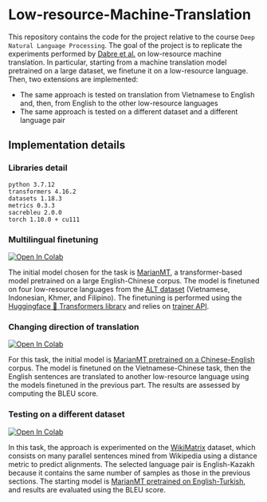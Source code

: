 # Low-resource-Machine-Translation

This repository contains the code for the project relative to the course `Deep Natural Language Processing`. The goal of the project is to replicate the experiments performed by [Dabre et al.](https://aclanthology.org/D19-1146.pdf) on low-resource machine translation. In particular, starting from a machine translation model pretrained on a large dataset, we finetune it on a low-resource language. Then, two extensions are implemented:
* The same approach is tested on translation from Vietnamese to English and, then, from English to the other low-resource languages
* The same approach is tested on a different dataset and a different language pair

## Implementation details

### Libraries detail
```
python 3.7.12
transformers 4.16.2
datasets 1.18.3
metrics 0.3.3
sacrebleu 2.0.0
torch 1.10.0 + cu111
```

### Multilingual finetuning

[![Open In Colab](https://colab.research.google.com/assets/colab-badge.svg)](https://colab.research.google.com/drive/1FSdk0dYF13gYgiBFm_LhdIydEm9n-mfW?usp=sharing)

The initial model chosen for the task is [MarianMT](https://huggingface.co/Helsinki-NLP/opus-mt-en-zh), a transformer-based model pretrained on a large English-Chinese corpus. The model is finetuned on four low-resource languages from the [ALT dataset](https://www2.nict.go.jp/astrec-att/member/mutiyama/ALT/) (Vietnamese, Indonesian, Khmer, and Filipino). The finetuning is performed using the [Huggingface 🤗 Transformers library](https://huggingface.co/docs/transformers/index) and relies on [trainer API](https://huggingface.co/docs/transformers/training).

### Changing direction of translation

[![Open In Colab](https://colab.research.google.com/assets/colab-badge.svg)](https://colab.research.google.com/drive/177UvaF0oq9p28fAZpD9vgbMKIkDOFrzK?usp=sharing)

For this task, the initial model is [MarianMT pretrained on a Chinese-English](https://huggingface.co/Helsinki-NLP/opus-mt-zh-en) corpus. The model is finetuned on the Vietnamese-Chinese task, then the English sentences are translated to another low-resource language using the models finetuned in the previous part. The results are assessed by computing the BLEU score.

### Testing on a different dataset

[![Open In Colab](https://colab.research.google.com/assets/colab-badge.svg)](https://colab.research.google.com/drive/1nuyhqmoJMN13Yxoe_IOoN8dL9NUbzRBm?usp=sharing)

In this task, the approach is experimented on the [WikiMatrix](https://github.com/facebookresearch/LASER/tree/main/tasks/WikiMatrix) dataset, which consists on many parallel sentences mined from Wikipedia using a distance metric to predict alignments. The selected language pair is English-Kazakh because it contains the same number of samples as those in the previous sections. The starting model is [MarianMT pretrained on English-Turkish](https://huggingface.co/Helsinki-NLP/opus-tatoeba-en-tr), and results are evaluated using the BLEU score.
